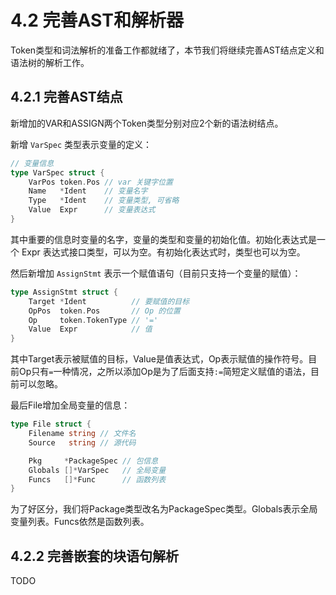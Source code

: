 # 4.2 完善AST和解析器

Token类型和词法解析的准备工作都就绪了，本节我们将继续完善AST结点定义和语法树的解析工作。

## 4.2.1 完善AST结点

新增加的VAR和ASSIGN两个Token类型分别对应2个新的语法树结点。

新增 `VarSpec` 类型表示变量的定义：

```go
// 变量信息
type VarSpec struct {
	VarPos token.Pos // var 关键字位置
	Name   *Ident    // 变量名字
	Type   *Ident    // 变量类型, 可省略
	Value  Expr      // 变量表达式
}
```

其中重要的信息时变量的名字，变量的类型和变量的初始化值。初始化表达式是一个 Expr 表达式接口类型，可以为空。有初始化表达式时，类型也可以为空。

然后新增加 `AssignStmt` 表示一个赋值语句（目前只支持一个变量的赋值）：

```go
type AssignStmt struct {
	Target *Ident          // 要赋值的目标
	OpPos  token.Pos       // Op 的位置
	Op     token.TokenType // '='
	Value  Expr            // 值
}
```

其中Target表示被赋值的目标，Value是值表达式，Op表示赋值的操作符号。目前Op只有`=`一种情况，之所以添加Op是为了后面支持`:=`简短定义赋值的语法，目前可以忽略。

最后File增加全局变量的信息：

```go
type File struct {
	Filename string // 文件名
	Source   string // 源代码

	Pkg     *PackageSpec // 包信息
	Globals []*VarSpec   // 全局变量
	Funcs   []*Func      // 函数列表
}
```

为了好区分，我们将Package类型改名为PackageSpec类型。Globals表示全局变量列表。Funcs依然是函数列表。

## 4.2.2 完善嵌套的块语句解析

TODO
